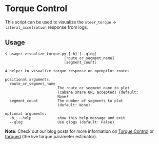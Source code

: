 # Torque Control

This script can be used to visualize the `steer_torque` -> `lateral_accelration` response from logs.


## Usage
```
$ usage: visualize_torque.py [-h] [--qlog]
                           [route_or_segment_name]
                           [segment_count]

A helper to visualize torque response on openpilot routes

positional arguments:
  route_or_segment_name
                        The route or segment name to plot
                        (cabana share URL accepted) (default:
                        None)
  segment_count         The number of segments to plot
                        (default: None)

optional arguments:
  -h, --help            show this help message and exit
  --qlog                Use qlogs (default: False)

```

**Note:**  Check out our blog posts for more information on [Torque Control](https://blog.comma.ai/0815release/#torque-controller) or [torqued](https://blog.comma.ai/090release/#torqued-an-auto-tuner-for-lateral-control) (the live torque parameter estimator). 